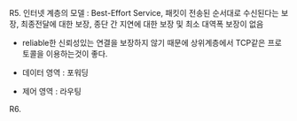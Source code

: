 R5. 인터넷 계층의 모델 : Best-Effort Service, 패킷이 전송된 순서대로 수신된다는 보장, 최종전달에 대한 보장, 종단 간 지연에 대한 보장 및 최소 대역폭 보장이 없음
- reliable한 신뢰성있는 연결을 보장하지 않기 때문에 상위계층에서 TCP같은 프로토콜을 이용하는것이 좋다.


- 데이터 영역 : 포워딩
- 제어 영역 : 라우팅

R6. 